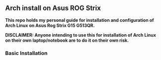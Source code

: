 ## Arch install on Asus ROG Strix  

**This repo holds my personal guide for installation and configuration of Arch Linux on Asus Rog Strix G15 G513QR.**

**DISCLAIMER: Anyone intending to use this for installation of Arch Linux on their own laptop/notebook are to do it on their own risk.**

### Basic Installation
